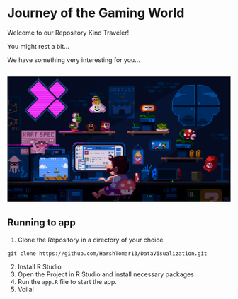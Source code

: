# Journey of the Gaming World

Welcome to our Repository Kind Traveler!

You might rest a bit...

We have something very interesting for you...

![](https://github.com/HarshTomar13/DataVisualization/blob/main/miniproject/www/img/mario1.gif)
---
## Running to app

1. Clone the Repository in a directory of your choice
```
git clone https://github.com/HarshTomar13/DataVisualization.git
```
2. Install R Studio
3. Open the Project in R Studio and install necessary packages
4. Run the `app.R` file to start the app.
5. Voila!
